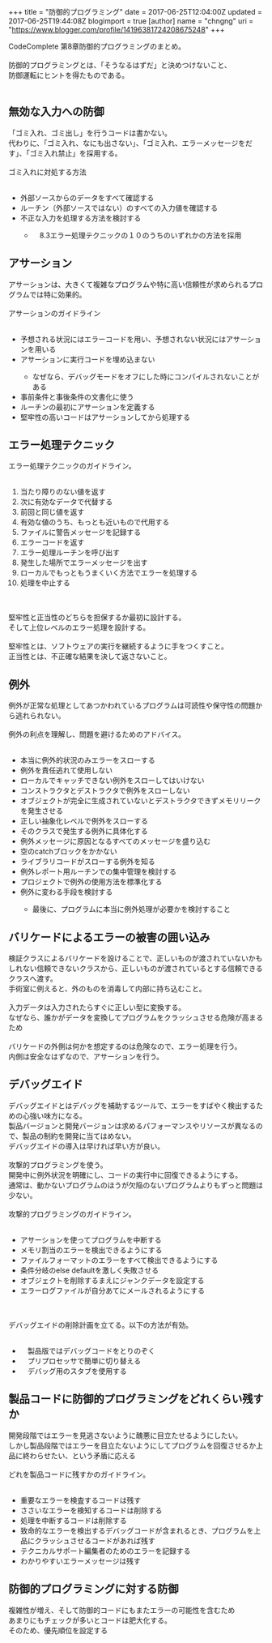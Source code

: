 +++
title = "防御的プログラミング"
date = 2017-06-25T12:04:00Z
updated = 2017-06-25T19:44:08Z
blogimport = true 
[author]
	name = "chngng"
	uri = "https://www.blogger.com/profile/14196381724208675248"
+++

<div dir="ltr" style="text-align: left;" trbidi="on">CodeComplete 第8章防御的プログラミングのまとめ。<br /><br />防御的プログラミングとは、「そうなるはずだ」と決めつけないこと、<br />防御運転にヒントを得たものである。<br /><br /><h2 style="text-align: left;">無効な入力への防御</h2>「ゴミ入れ、ゴミ出し」を行うコードは書かない。<br />代わりに、「ゴミ入れ、なにも出さない」、「ゴミ入れ、エラーメッセージをだす」、「ゴミ入れ禁止」を採用する。<br /><br /><div style="text-align: left;">ゴミ入れに対処する方法</div><br /><ul style="text-align: left;"><li>外部ソースからのデータをすべて確認する</li><li>ルーチン（外部ソースではない）のすべての入力値を確認する</li><li>不正な入力を処理する方法を検討する</li><ul><li>　8.3エラー処理テクニックの１０のうちのいずれかの方法を採用</li></ul></ul><h2 style="text-align: left;"></h2><h2 style="text-align: left;">アサーション</h2>アサーションは、大きくて複雑なプログラムや特に高い信頼性が求められるプログラムでは特に効果的。<br /><br />アサーションのガイドライン<br /><br /><ul style="text-align: left;"><li>予想される状況にはエラーコードを用い、予想されない状況にはアサーションを用いる</li><li>アサーションに実行コードを埋め込まない</li><ul><li>なぜなら、デバッグモードをオフにした時にコンパイルされないことがある</li></ul><li>事前条件と事後条件の文書化に使う</li><li>ルーチンの最初にアサーションを定義する</li><li>堅牢性の高いコードはアサーションしてから処理する</li></ul><h2 style="text-align: left;"></h2><h2 style="text-align: left;">エラー処理テクニック</h2>エラー処理テクニックのガイドライン。<br /><br /><ol style="text-align: left;"><li>当たり障りのない値を返す</li><li>次に有効なデータで代替する</li><li>前回と同じ値を返す</li><li>有効な値のうち、もっとも近いもので代用する</li><li>ファイルに警告メッセージを記録する</li><li>エラーコードを返す</li><li>エラー処理ルーチンを呼び出す</li><li>発生した場所でエラーメッセージを出す</li><li>ローカルでもっともうまくいく方法でエラーを処理する</li><li>処理を中止する</li></ol><br /><br />堅牢性と正当性のどちらを担保するか最初に設計する。<br />そして上位レベルのエラー処理を設計する。<br /><br />堅牢性とは、ソフトウェアの実行を継続するように手をつくすこと。<br />正当性とは、不正確な結果を決して返さないこと。<br /><h2 style="text-align: left;"></h2><h2 style="text-align: left;">例外</h2>例外が正常な処理としてあつかわれているプログラムは可読性や保守性の問題から逃れられない。<br /><br />例外の利点を理解し、問題を避けるためのアドバイス。<br /><br /><ul style="text-align: left;"><li>本当に例外的状況のみエラーをスローする</li><li>例外を責任逃れて使用しない</li><li>ローカルでキャッチできない例外をスローしてはいけない</li><li>コンストラクタとデストラクタで例外をスローしない</li><li>オブジェクトが完全に生成されていないとデストラクタできずメモリリークを発生させる</li><li>正しい抽象化レベルで例外をスローする</li><li>そのクラスで発生する例外に具体化する</li><li>例外メッセージに原因となるすべてのメッセージを盛り込む</li><li>空のcatchブロックをかかない</li><li>ライブラリコードがスローする例外を知る</li><li>例外レポート用ルーチンでの集中管理を検討する</li><li>プロジェクトで例外の使用方法を標準化する</li><li>例外に変わる手段を検討する</li><ul><li>最後に、プログラムに本当に例外処理が必要かを検討すること</li></ul></ul><h2 style="text-align: left;"></h2><h2 style="text-align: left;">バリケードによるエラーの被害の囲い込み</h2>検証クラスによるバリケードを設けることで、正しいものが渡されていないかもしれない信頼できないクラスから、正しいものが渡されているとする信頼できるクラスへ渡す。<br />手術室に例えると、外のものを消毒して内部に持ち込むこと。<br /><br />入力データは入力されたらすぐに正しい型に変換する。<br />なぜなら、誰かがデータを変換してプログラムをクラッシュさせる危険が高まるため<br /><br />バリケードの外側は何かを想定するのは危険なので、エラー処理を行う。　<br />内側は安全なはずなので、アサーションを行う。<br /><h2 style="text-align: left;"></h2><h2 style="text-align: left;">デバッグエイド</h2>デバッグエイドとはデバッグを補助するツールで、エラーをすばやく検出するための心強い味方になる。<br />製品バージョンと開発バージョンは求めるパフォーマンスやリソースが異なるので、製品の制約を開発に当てはめない。<br />デバッグエイドの導入は早ければ早い方が良い。<br /><br />攻撃的プログラミングを使う。<br />開発中に例外状況を明確にし、コードの実行中に回復できるようにする。<br />通常は、動かないプログラムのほうが欠陥のないプログラムよりもずっと問題は少ない。<br /><br />攻撃的プログラミングのガイドライン。<br /><br /><ul style="text-align: left;"><li>アサーションを使ってプログラムを中断する</li><li>メモリ割当のエラーを検出できるようにする</li><li>ファイルフォーマットのエラーをすべて検出できるようにする</li><li>条件分岐のelse defaultを激しく失敗させる</li><li>オブジェクトを削除するまえにジャンクデータを設定する</li><li>エラーログファイルが自分あてにメールされるようにする</li></ul><br /><br />デバッグエイドの削除計画を立てる。以下の方法が有効。<br /><br /><ul style="text-align: left;"><li>　製品版ではデバッグコードをとりのぞく</li><li>　プリプロセッサで簡単に切り替える</li><li>　デバッグ用のスタブを使用する</li></ul><h2 style="text-align: left;"></h2><h2 style="text-align: left;">製品コードに防御的プログラミングをどれくらい残すか</h2>開発段階ではエラーを見逃さないように醜悪に目立たせるようにしたい。<br />しかし製品段階ではエラーを目立たないようにしてプログラムを回復させるか上品に終わらせたい、という矛盾に応える<br /><br />どれを製品コードに残すかのガイドライン。<br /><br /><ul style="text-align: left;"><li>重要なエラーを検査するコードは残す</li><li>ささいなエラーを検知するコードは削除する</li><li>処理を中断するコードは削除する</li><li>致命的なエラーを検出するデバッグコードが含まれるとき、プログラムを上品にクラッシュさせるコードがあれば残す</li><li>テクニカルサポート編集者のためのエラーを記録する</li><li>わかりやすいエラーメッセージは残す</li></ul><h2 style="text-align: left;"></h2><h2 style="text-align: left;">防御的プログラミングに対する防御</h2>複雑性が増え、そして防御的コードにもまたエラーの可能性を含むため<br />あまりにもチェックが多いとコードは肥大化する。<br />そのため、優先順位を設定する</div>
